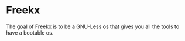 # Freekx

The goal of Freekx is to be a GNU-Less os that gives you all the tools to have a bootable os.
